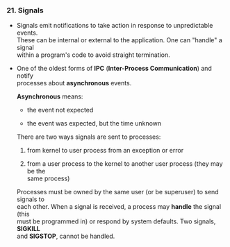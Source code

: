 ### 21. Signals

* Signals emit notifications to take action in response to unpredictable events.  
  These can be internal or external to the application. One can "handle" a signal  
  within a program's code to avoid straight termination.

* One of the oldest forms of **IPC** (**Inter-Process Communication**) and notify  
  processes about **asynchronous** events.

  **Asynchronous** means:
    * the event not expected

    * the event was expected, but the time unknown

  There are two ways signals are sent to processes:
    1. from kernel to user process from an exception or error

    2. from a user process to the kernel to another user process (they may be the  
      same process)

  Processes must be owned by the same user (or be superuser) to send signals to  
  each other. When a signal is received, a process may **handle** the signal (this  
  must be programmed in) or respond by system defaults. Two signals, **SIGKILL**  
  and **SIGSTOP**, cannot be handled.
